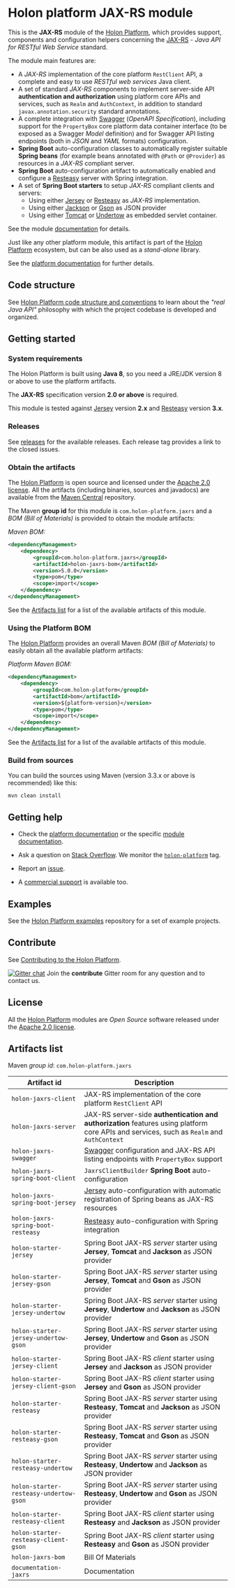 # Holon platform JAX-RS module

This is the __JAX-RS__ module of the [Holon Platform](https://holon-platform.com), which provides support, components and configuration helpers concerning the [JAX-RS](https://github.com/jax-rs/spec/blob/master/spec.pdf) - _Java API for RESTful Web Service_ standard.

The module main features are:

* A _JAX-RS_ implementation of the core platform `RestClient` API, a complete and easy to use _RESTful web services_ Java client.
* A set of standard _JAX-RS_ components to implement server-side API __authentication and authorization__ using platform core APIs and services, such as `Realm` and `AuthContext`, in addition to standard `javax.annotation.security` standard annotations.
* A complete integration with [Swagger](http://swagger.io) (_OpenAPI Specification_), including support for the `PropertyBox` core platform data container interface (to be exposed as a Swagger _Model_ definition) and for Swagger API listing endpoints (both in _JSON_ and _YAML_ formats) configuration.
* __Spring Boot__ auto-configuration classes to automatically register suitable __Spring beans__ (for example beans annotated with `@Path` or `@Provider`) as resources in a _JAX-RS_ compliant server. 
* __Spring Boot__ auto-configuration artifact to automatically enabled and configure a [Resteasy](http://resteasy.jboss.org) server with Spring integration.
* A set of __Spring Boot starters__ to setup _JAX-RS_ compliant clients and servers:
	* Using either [Jersey](https://github.com/jersey) or [Resteasy](http://resteasy.jboss.org) as _JAX-RS_ implementation.
	* Using either [Jackson](http://wiki.fasterxml.com/JacksonHome) or [Gson](https://github.com/google/gson) as JSON provider
	* Using either [Tomcat](tomcat.apache.org) or [Undertow](undertow.io) as embedded servlet container.

See the module [documentation](https://holon-platform.com/docs/current/reference/holon-jaxrs.html) for details.

Just like any other platform module, this artifact is part of the [Holon Platform](https://holon-platform.com) ecosystem, but can be also used as a _stand-alone_ library.

See the [platform documentation](https://holon-platform.com/docs/current/reference) for further details.

## Code structure

See [Holon Platform code structure and conventions](https://github.com/holon-platform/platform/blob/master/CODING.md) to learn about the _"real Java API"_ philosophy with which the project codebase is developed and organized.

## Getting started

### System requirements

The Holon Platform is built using __Java 8__, so you need a JRE/JDK version 8 or above to use the platform artifacts.

The __JAX-RS__ specification version __2.0 or above__ is required.

This module is tested against [Jersey](https://github.com/jersey) version __2.x__ and [Resteasy](http://resteasy.jboss.org) version __3.x__.

### Releases

See [releases](https://github.com/holon-platform/holon-jaxrs/releases) for the available releases. Each release tag provides a link to the closed issues.

### Obtain the artifacts

The [Holon Platform](https://holon-platform.com) is open source and licensed under the [Apache 2.0 license](LICENSE.md). All the artifacts (including binaries, sources and javadocs) are available from the [Maven Central](https://mvnrepository.com/repos/central) repository.

The Maven __group id__ for this module is `com.holon-platform.jaxrs` and a _BOM (Bill of Materials)_ is provided to obtain the module artifacts:

_Maven BOM:_
```xml
<dependencyManagement>
    <dependency>
        <groupId>com.holon-platform.jaxrs</groupId>
        <artifactId>holon-jaxrs-bom</artifactId>
        <version>5.0.0</version>
        <type>pom</type>
        <scope>import</scope>
    </dependency>
</dependencyManagement>
```

See the [Artifacts list](#artifacts-list) for a list of the available artifacts of this module.

### Using the Platform BOM

The [Holon Platform](https://holon-platform.com) provides an overall Maven _BOM (Bill of Materials)_ to easily obtain all the available platform artifacts:

_Platform Maven BOM:_
```xml
<dependencyManagement>
    <dependency>
        <groupId>com.holon-platform</groupId>
        <artifactId>bom</artifactId>
        <version>${platform-version}</version>
        <type>pom</type>
        <scope>import</scope>
    </dependency>
</dependencyManagement>
```

See the [Artifacts list](#artifacts-list) for a list of the available artifacts of this module.

### Build from sources

You can build the sources using Maven (version 3.3.x or above is recommended) like this: 

`mvn clean install`

## Getting help

* Check the [platform documentation](https://holon-platform.com/docs/current/reference) or the specific [module documentation](https://holon-platform.com/docs/current/reference/holon-jaxrs.html).

* Ask a question on [Stack Overflow](http://stackoverflow.com). We monitor the [`holon-platform`](http://stackoverflow.com/tags/holon-platform) tag.

* Report an [issue](https://github.com/holon-platform/holon-jaxrs/issues).

* A [commercial support](https://holon-platform.com/services) is available too.

## Examples

See the [Holon Platform examples](https://github.com/holon-platform/holon-examples) repository for a set of example projects.

## Contribute

See [Contributing to the Holon Platform](https://github.com/holon-platform/platform/blob/master/CONTRIBUTING.md).

[![Gitter chat](https://badges.gitter.im/Join%20Chat.svg)](https://gitter.im/holon-platform/contribute?utm_source=share-link&utm_medium=link&utm_campaign=share-link) 
Join the __contribute__ Gitter room for any question and to contact us.

## License

All the [Holon Platform](https://holon-platform.com) modules are _Open Source_ software released under the [Apache 2.0 license](LICENSE.md).

## Artifacts list

Maven _group id_: `com.holon-platform.jaxrs`

Artifact id | Description
----------- | -----------
`holon-jaxrs-client` | JAX-RS implementation of the core platform `RestClient` API
`holon-jaxrs-server` | JAX-RS server-side __authentication and authorization__ features using platform core APIs and services, such as `Realm` and `AuthContext`
`holon-jaxrs-swagger` | [Swagger](http://swagger.io) configuration and JAX-RS API listing endpoints with `PropertyBox` support
`holon-jaxrs-spring-boot-client` | `JaxrsClientBuilder` __Spring Boot__ auto-configuration
`holon-jaxrs-spring-boot-jersey` | [Jersey](https://github.com/jersey) auto-configuration with automatic registration of Spring beans as JAX-RS resources 
`holon-jaxrs-spring-boot-resteasy` | [Resteasy](http://resteasy.jboss.org) auto-configuration with Spring integration
`holon-starter-jersey` | Spring Boot JAX-RS _server_ starter using __Jersey__, __Tomcat__ and __Jackson__ as JSON provider
`holon-starter-jersey-gson` | Spring Boot JAX-RS _server_ starter using __Jersey__, __Tomcat__ and __Gson__ as JSON provider
`holon-starter-jersey-undertow` | Spring Boot JAX-RS _server_ starter using __Jersey__, __Undertow__ and __Jackson__ as JSON provider
`holon-starter-jersey-undertow-gson` | Spring Boot JAX-RS _server_ starter using __Jersey__, __Undertow__ and __Gson__ as JSON provider
`holon-starter-jersey-client` | Spring Boot JAX-RS _client_ starter using __Jersey__ and __Jackson__ as JSON provider
`holon-starter-jersey-client-gson` | Spring Boot JAX-RS _client_ starter using __Jersey__ and __Gson__ as JSON provider
`holon-starter-resteasy` | Spring Boot JAX-RS _server_ starter using __Resteasy__, __Tomcat__ and __Jackson__ as JSON provider
`holon-starter-resteasy-gson` | Spring Boot JAX-RS _server_ starter using __Resteasy__, __Tomcat__ and __Gson__ as JSON provider
`holon-starter-resteasy-undertow` | Spring Boot JAX-RS _server_ starter using __Resteasy__, __Undertow__ and __Jackson__ as JSON provider
`holon-starter-resteasy-undertow-gson` | Spring Boot JAX-RS _server_ starter using __Resteasy__, __Undertow__ and __Gson__ as JSON provider
`holon-starter-resteasy-client` | Spring Boot JAX-RS _client_ starter using __Resteasy__ and __Jackson__ as JSON provider
`holon-starter-resteasy-client-gson` | Spring Boot JAX-RS _client_ starter using __Resteasy__ and __Gson__ as JSON provider
`holon-jaxrs-bom` | Bill Of Materials
`documentation-jaxrs` | Documentation
